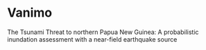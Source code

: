 # Vanimo
The Tsunami Threat to northern Papua New Guinea: A probabilistic inundation assessment with a near-field earthquake source

